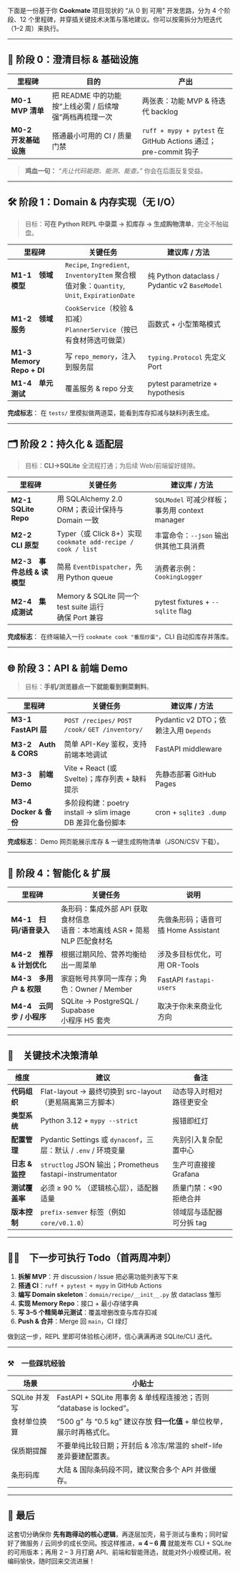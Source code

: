 下面是一份基于你 **Cookmate** 项目现状的 “从 0 到 可用” 开发思路，分为 4 个阶段、12 个里程碑，并穿插关键技术决策与落地建议。你可以按需拆分为短迭代（1–2 周）来执行。

---

## 🌱 阶段 0：澄清目标 & 基础设施

| 里程碑             | 目的                                 | 产出                                                       |
| --------------- | ---------------------------------- | -------------------------------------------------------- |
| **M0-1　MVP 清单** | 把 README 中的功能按“上线必需 / 后续增强”两档再梳理一次 | 两张表：功能 MVP & 待迭代 backlog                                 |
| **M0-2　开发基础设施** | 搭通最小可用的 CI / 质量门禁                  | `ruff + mypy + pytest` 在 GitHub Actions 通过；pre-commit 钩子 |

> **鸡血一句：** *“先让代码能跑、能测、能查。”* 你会在后面反复受益。

---

## 🛠️ 阶段 1：Domain & 内存实现（无 I/O）

> 目标：**可在 Python REPL 中录菜 → 扣库存 → 生成购物清单**，完全不触磁盘。

| 里程碑                       | 关键任务                                                                                    | 建议库 / 方法                                     |
| ------------------------- | --------------------------------------------------------------------------------------- | -------------------------------------------- |
| **M1-1　领域模型**             | `Recipe`, `Ingredient`, `InventoryItem` 聚合根<br>值对象：`Quantity`, `Unit`, `ExpirationDate` | 纯 Python dataclass / Pydantic v2 `BaseModel` |
| **M1-2　领域服务**             | `CookService`（校验 & 扣减）<br>`PlannerService`（按已有食材筛选可做菜）                                  | 函数式 + 小型策略模式                                 |
| **M1-3　Memory Repo + DI** | 写 `repo_memory`，注入到服务层                                                                  | `typing.Protocol` 先定义 Port                   |
| **M1-4　单元测试**             | 覆盖服务 & repo 分支                                                                          | pytest parametrize + hypothesis              |

**完成标志**： 在 `tests/` 里模拟做两道菜，能看到库存扣减与缺料列表生成。

---

## 🗂️ 阶段 2：持久化 & 适配层

> 目标：**CLI→SQLite** 全流程打通；为后续 Web/前端留好缝隙。

| 里程碑                  | 关键任务                                                       | 建议库 / 方法                             |
| -------------------- | ---------------------------------------------------------- | ------------------------------------ |
| **M2-1　SQLite Repo** | 用 SQLAlchemy 2.0 ORM；表设计保持与 Domain 一致                      | `SQLModel` 可减少样板；事务用 context manager |
| **M2-2　CLI 原型**      | Typer（或 Click 8+）实现<br>`cookmate add-recipe / cook / list` | 丰富命令：`--json` 输出供其他工具消费              |
| **M2-3　事件总线 & 读模型**  | 简易 `EventDispatcher`，先用 Python queue                       | 消费者示例：`CookingLogger`                |
| **M2-4　集成测试**        | Memory & SQLite 同一个 test suite 运行<br>确保 Port 兼容            | pytest fixtures + `--sqlite` flag    |

**完成标志**： 在终端输入一行 `cookmate cook "番茄炒蛋"`，CLI 自动扣库存并落库。

---

## 🌐 阶段 3：API & 前端 Demo

> 目标：**手机/浏览器点一下就能看到剩菜剩料**。

| 里程碑                  | 关键任务                                             | 建议库 / 方法                        |
| -------------------- | ------------------------------------------------ | ------------------------------- |
| **M3-1　FastAPI 层**   | `POST /recipes/` `POST /cook/` `GET /inventory/` | Pydantic v2 DTO；依赖注入用 `Depends` |
| **M3-2　Auth & CORS** | 简单 API-Key 鉴权，支持前端本地调试                           | FastAPI middleware              |
| **M3-3　前端 Demo**     | Vite + React (或 Svelte)；库存列表 + 缺料提示              | 先静态部署 GitHub Pages              |
| **M3-4　Docker & 备份** | 多阶段构建：poetry install → slim image<br>DB 差异化备份脚本  | cron + `sqlite3 .dump`          |

**完成标志**： Demo 网页能展示库存 & 一键生成购物清单（JSON/CSV 下载）。

---

## 🚀 阶段 4：智能化 & 扩展

| 里程碑                | 关键任务                                              | 说明                        |
| ------------------ | ------------------------------------------------- | ------------------------- |
| **M4-1　扫码/语音录入**   | 条形码：集成外部 API 获取食材信息<br>语音：本地离线 ASR + 简易 NLP 匹配食材名 | 先做条形码；语音可插 Home Assistant |
| **M4-2　推荐 & 计划优化** | 根据过期风险、营养均衡给出一周菜单                                 | 涉及多目标优化，可用 OR-Tools       |
| **M4-3　多用户 & 权限**  | 家庭帐号共享同一库存；角色：Owner / Member                      | FastAPI `fastapi-users`   |
| **M4-4　云同步 / 小程序** | SQLite → PostgreSQL / Supabase<br>小程序 H5 套壳       | 取决于你未来商业化方向               |

---

## 🌟　关键技术决策清单

| 维度          | 建议                                                    | 备注             |
| ----------- | ----------------------------------------------------- | -------------- |
| **代码组织**    | Flat-layout → 最终切换到 src-layout（更易隔离第三方脚本）             | 动态导入时相对路径更安全   |
| **类型系统**    | Python 3.12 + `mypy --strict`                         | 报错即红灯          |
| **配置管理**    | Pydantic Settings 或 `dynaconf`，三层：默认 / `.env` / 环境变量  | 先别引入复杂配置中心     |
| **日志 & 监控** | `structlog` JSON 输出；Prometheus fastapi-instrumentator | 生产可直接接 Grafana |
| **测试覆盖率**   | 必须 ≥ 90 % （逻辑核心层），适配器适量                               | 质量门禁：<90 拒绝合并  |
| **版本控制**    | `prefix-semver` 标签（例如 `core/v0.1.0`）                  | 领域层与适配器可分拆 tag |

---

## 🏃‍♂️　下一步可执行 Todo（首两周冲刺）

1. **拆解 MVP**：开 discussion / Issue 把必需功能列表写下来
2. **搭通 CI**：`ruff + pytest + mypy` in GitHub Actions
3. **编写 Domain skeleton**：`domain/recipe/__init__.py` 放 dataclass 雏形
4. **实现 Memory Repo**：接口 + 最小存储字典
5. **写 3–5 个精简单元测试**：覆盖增删改查与库存扣减
6. **Push & 合并**：Merge 回 `main`，CI 绿灯

做到这一步，REPL 里即可体验核心闭环，信心满满再进 SQLite/CLI 迭代。

---

### ⚒️　一些踩坑经验

| 场景         | 小贴士                                                    |
| ---------- | ------------------------------------------------------ |
| SQLite 并发写 | FastAPI + SQLite 用事务 & 单线程连接池；否则 “database is locked”。 |
| 食材单位换算     | “500 g” 与 “0.5 kg” 建议存放 **归一化值** + 单位枚举，展示时再格式化。       |
| 保质期提醒      | 不要单纯比较日期；开封后 & 冷冻/常温的 shelf-life 差异要建配置表。              |
| 条形码库       | 大陆 & 国际条码段不同，建议聚合多个 API 并做缓存。                          |

---

## 💬 最后

这套切分确保你 **先有跑得动的核心逻辑**，再逐层加壳，易于测试与重构；同时留好了微服务 / 云同步的成长空间。按这样推进，**≈ 4 – 6 周** 就能发布 CLI + SQLite 的可用版本；再用 2 – 3 月打磨 API、前端和智能筛选，就能对外小规模试用。祝编码愉快，随时回来交流进展！
